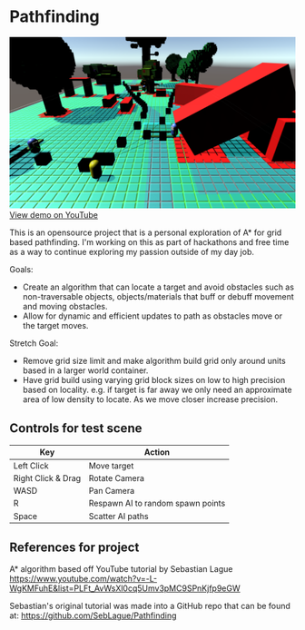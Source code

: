 # Pathfinding
[![AI in Action](https://github.com/SudoSandwichX/Pathfinding/blob/master/Game%20Images/AI%20Moving.PNG)](https://www.youtube.com/watch?v=egGQED1TgxE&feature=youtu.be)
[View demo on YouTube](https://www.youtube.com/watch?v=egGQED1TgxE&feature=youtu.be)

This is an opensource project that is a personal exploration of A* for grid based pathfinding. I'm working on this as part of hackathons and free time as a way to continue exploring my passion outside of my day job.

Goals:
 - Create an algorithm that can locate a target and avoid obstacles such as non-traversable objects, objects/materials that buff or debuff movement and moving obstacles.
 - Allow for dynamic and efficient updates to path as obstacles move or the target moves.
 
Stretch Goal:
 - Remove grid size limit and make algorithm build grid only around units based in a larger world container. 
 - Have grid build using varying grid block sizes on low to high precision based on locality. e.g. if target is far away we only need an approximate area of low density to locate. As we move closer increase precision.

## Controls for test scene
|Key   |Action   |
|---|---|
|Left Click   |Move target   |   
|Right Click & Drag  |Rotate Camera   |  
|WASD    |Pan Camera   |  
|R    |Respawn AI to random spawn points   |   
|Space    |Scatter AI paths|  


## References for project

A* algorithm based off YouTube tutorial by Sebastian Lague
https://www.youtube.com/watch?v=-L-WgKMFuhE&list=PLFt_AvWsXl0cq5Umv3pMC9SPnKjfp9eGW

Sebastian's original tutorial was made into a GitHub repo that can be found at:
https://github.com/SebLague/Pathfinding
